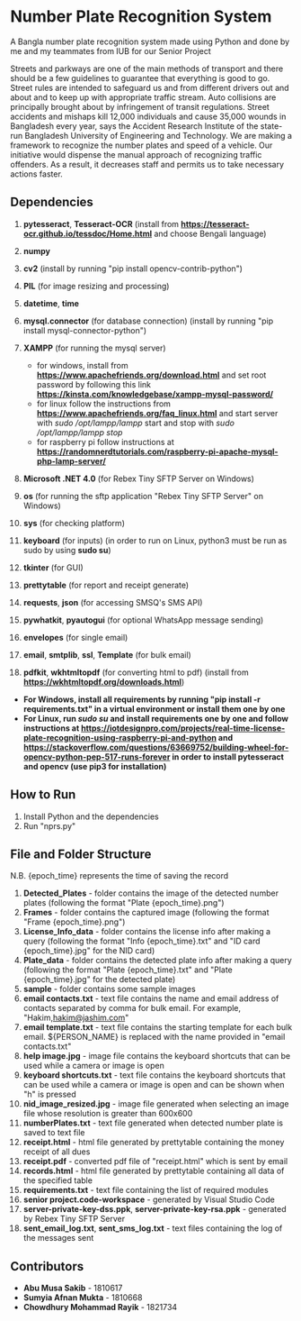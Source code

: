 # Number Plate Recognition System

A Bangla number plate recognition system made using Python and done by me and my teammates from IUB for our Senior Project

Streets and parkways are one of the main methods of transport and there should be a few guidelines to guarantee that everything is good to go. Street rules are intended to safeguard us and from different drivers out and about and to keep up with appropriate traffic stream. Auto collisions are principally brought about by infringement of transit regulations. Street accidents and mishaps kill 12,000 individuals and cause 35,000 wounds in Bangladesh every year, says the Accident Research Institute of the state-run Bangladesh University of Engineering and Technology.
We are making a framework to recognize the number plates and speed of a vehicle. Our initiative would dispense the manual approach of recognizing traffic offenders. As a result, it decreases staff and permits us to take necessary actions faster.

## Dependencies

1. **pytesseract**, **Tesseract-OCR** (install from **<https://tesseract-ocr.github.io/tessdoc/Home.html>** and choose Bengali language)
2. **numpy**
3. **cv2** (install by running "pip install opencv-contrib-python")
4. **PIL** (for image resizing and processing)
5. **datetime**, **time**
6. **mysql.connector** (for database connection) (install by running "pip install mysql-connector-python")
7. **XAMPP** (for running the mysql server)

    * for windows, install from **<https://www.apachefriends.org/download.html>** and set root password by following this link **<https://kinsta.com/knowledgebase/xampp-mysql-password/>**
    * for linux follow the instructions from **<https://www.apachefriends.org/faq_linux.html>** and start server with *sudo /opt/lampp/lampp* start and stop with *sudo /opt/lampp/lampp stop*
    * for raspberry pi follow instructions at **<https://randomnerdtutorials.com/raspberry-pi-apache-mysql-php-lamp-server/>**

8. **Microsoft .NET 4.0** (for Rebex Tiny SFTP Server on Windows)
9. **os** (for running the sftp application "Rebex Tiny SFTP Server" on Windows)
10. **sys** (for checking platform)
11. **keyboard** (for inputs) (in order to run on Linux, python3 must be run as sudo by using **sudo su**)
12. **tkinter** (for GUI)
13. **prettytable** (for report and receipt generate)
14. **requests**, **json** (for accessing SMSQ's SMS API)
15. **pywhatkit**, **pyautogui** (for optional WhatsApp message sending)
16. **envelopes** (for single email)
17. **email**, **smtplib**, **ssl**, **Template** (for bulk email)
18. **pdfkit**, **wkhtmltopdf** (for converting html to pdf) (install from **<https://wkhtmltopdf.org/downloads.html>**)

* **For Windows, install all requirements by running "pip install -r requirements.txt" in a virtual environment or install them one by one**
* **For Linux, run *sudo su* and install requirements one by one and follow instructions at <https://iotdesignpro.com/projects/real-time-license-plate-recognition-using-raspberry-pi-and-python> and <https://stackoverflow.com/questions/63669752/building-wheel-for-opencv-python-pep-517-runs-forever> in order to install pytesseract and opencv (use pip3 for installation)**

## How to Run

1. Install Python and the dependencies
2. Run "nprs.py"

## File and Folder Structure

N.B. {epoch_time} represents the time of saving the record

1. **Detected_Plates** - folder contains the image of the detected number plates (following the format "Plate {epoch_time}.png")
2. **Frames** - folder contains the captured image (following the format "Frame {epoch_time}.png")
3. **License_Info_data** - folder contains the license info after making a query (following the format "Info {epoch_time}.txt" and "ID card {epoch_time}.jpg" for the NID card)
4. **Plate_data** - folder contains the detected plate info after making a query (following the format "Plate {epoch_time}.txt" and "Plate {epoch_time}.jpg" for the detected plate)
5. **sample** - folder contains some sample images
6. **email contacts.txt** - text file contains the name and email address of contacts separated by comma for bulk email. For example, "Hakim,hakim@jashim.com"
7. **email template.txt** - text file contains the starting template for each bulk email. ${PERSON_NAME} is replaced with the name provided in "email contacts.txt"
8. **help image.jpg** - image file contains the keyboard shortcuts that can be used while a camera or image is open
9. **keyboard shortcuts.txt** - text file contains the keyboard shortcuts that can be used while a camera or image is open and can be shown when "h" is pressed
10. **nid_image_resized.jpg** - image file generated when selecting an image file whose resolution is greater than 600x600
11. **numberPlates.txt** - text file generated when detected number plate is saved to text file
12. **receipt.html** - html file generated by prettytable containing the money receipt of all dues
13. **receipt.pdf** - converted pdf file of "receipt.html" which is sent by email
14. **records.html** - html file generated by prettytable containing all data of the specified table
15. **requirements.txt** - text file containing the list of required modules
16. **senior project.code-workspace** - generated by Visual Studio Code
17. **server-private-key-dss.ppk**, **server-private-key-rsa.ppk** - generated by Rebex Tiny SFTP Server
18. **sent_email_log.txt**, **sent_sms_log.txt** - text files containing the log of the messages sent

## Contributors

* **Abu Musa Sakib** - 1810617
* **Sumyia Afnan Mukta** - 1810668
* **Chowdhury Mohammad Rayik** - 1821734
